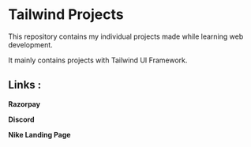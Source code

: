 # Tailwind Projects

This repository contains my individual projects made while learning web development. 

It mainly contains projects with Tailwind UI Framework.

## Links :

**Razorpay**


**Discord**


**Nike Landing Page**



